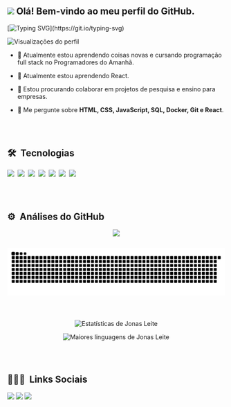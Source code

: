 ##


## <img src="https://raw.githubusercontent.com/kaueMarques/kaueMarques/master/hi.gif" width="30px"> Olá! Bem-vindo ao meu perfil do GitHub.

[![Typing SVG](https://readme-typing-svg.demolab.com?font=Fira+Code&pause=1000&color=36BCF7FF&random=false&width=435&height=35&lines=Meu+nome+é+Jonas+Leite!;Sou+um+desenvolvedor+Full+Stack!;Tenho+20+anos!;)](https://git.io/typing-svg)

<p align="left"> <img src="https://komarev.com/ghpvc/?username=JonasLeiteProgramador&color=blue" alt="Visualizações do perfil"/> <p>

- 🔭 Atualmente estou aprendendo coisas novas e cursando programação full stack no Programadores do Amanhã.

- 🌱 Atualmente estou aprendendo React.

- 👯 Estou procurando colaborar em projetos de pesquisa e ensino para empresas.

- 💬 Me pergunte sobre **HTML, CSS, JavaScript, SQL, Docker, Git e React**.

<br><br>

## 🛠 &nbsp;Tecnologias

<img src="https://cdn.jsdelivr.net/gh/devicons/devicon/icons/mysql/mysql-original-wordmark.svg" width="50px"/>&nbsp;
<img src="https://cdn.jsdelivr.net/gh/devicons/devicon/icons/git/git-original.svg" width="50px"/>&nbsp;
<img src="https://cdn.jsdelivr.net/gh/devicons/devicon/icons/javascript/javascript-original.svg" width="50px"/>&nbsp;
<img src="https://cdn.jsdelivr.net/gh/devicons/devicon/icons/nodejs/nodejs-original.svg" width="50px"/>&nbsp;
<img src="https://cdn.jsdelivr.net/gh/devicons/devicon/icons/html5/html5-original.svg" width="50px"/>&nbsp;
<img src="https://cdn.jsdelivr.net/gh/devicons/devicon/icons/css3/css3-original.svg" width="50px"/>&nbsp;
<img src="https://cdn.jsdelivr.net/gh/devicons/devicon@latest/icons/react/react-original.svg" width="50px"/>&nbsp;

<br><br>
## ⚙️ &nbsp;Análises do GitHub

<!--- snake -->
<div align="center">
  <img src="https://profile-counter.glitch.me/JonasLeiteProgramador/count.svg?"  />
</div>

###

<img src="https://raw.githubusercontent.com/JonasLeiteProgramador/JonasLeiteProgramador/output/snake.svg" alt="Animação Snake" />

###
<br>

<p align="center">
<img width="530em" src="https://github-readme-stats.vercel.app/api?username=JonasLeiteProgramador&show_icons=true&theme=merko" alt="Estatísticas de Jonas Leite"/>
</p>
<p align="center">
<img width="530em" src="https://github-readme-stats.vercel.app/api/top-langs/?username=JonasLeiteProgramador&layout=compact&theme=merko" alt="Maiores linguagens de Jonas Leite"/>
</p>
<br><br>

## 👨🏽‍🦲 &nbsp;Links Sociais

<div> 
  <a href="https://www.instagram.com/jonas_dev__/" target="_blank"><img src="https://img.shields.io/badge/-Instagram-%231877F2?style=for-the-badge&logo=instagram&logoColor=white" target="_blank"></a>
  <a href="mailto:jonas.programador01@gmail.com"><img src="https://img.shields.io/badge/-Gmail-%231877F2?style=for-the-badge&logo=gmail&logoColor=white" target="_blank"></a>
  <a href="https://www.linkedin.com/in/jonas-leite-perfil/" target="_blank"><img src="https://img.shields.io/badge/-LinkedIn-%231877F2?style=for-the-badge&logo=linkedin&logoColor=white" target="_blank"></a> 
</div>
